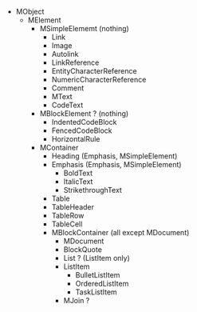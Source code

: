 ﻿* MObject
  * MElement 
    * MSimpleElememt (nothing)
      * Link
      * Image
      * Autolink
      * LinkReference
      * EntityCharacterReference
      * NumericCharacterReference
      * Comment
	  * MText
      * CodeText
	* MBlockElement ? (nothing)
      * IndentedCodeBlock
      * FencedCodeBlock
      * HorizontalRule
    * MContainer
      * Heading (Emphasis, MSimpleElement)
      * Emphasis (Emphasis, MSimpleElement)
        * BoldText
        * ItalicText
        * StrikethroughText
      * Table
      * TableHeader
      * TableRow
      * TableCell
      * MBlockContainer (all except MDocument)
        * MDocument
        * BlockQuote
        * List ? (ListItem only)
        * ListItem
          * BulletListItem
          * OrderedListItem
          * TaskListItem
        * MJoin ?